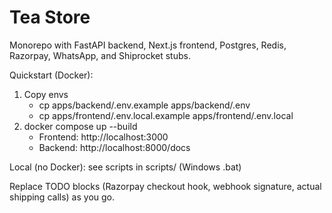 # Tea Store

Monorepo with FastAPI backend, Next.js frontend, Postgres, Redis, Razorpay, WhatsApp, and Shiprocket stubs.

Quickstart (Docker):

1. Copy envs
   - cp apps/backend/.env.example apps/backend/.env
   - cp apps/frontend/.env.local.example apps/frontend/.env.local
2. docker compose up --build
   - Frontend: http://localhost:3000
   - Backend:  http://localhost:8000/docs

Local (no Docker): see scripts in scripts/ (Windows .bat)

Replace TODO blocks (Razorpay checkout hook, webhook signature, actual shipping calls) as you go.

